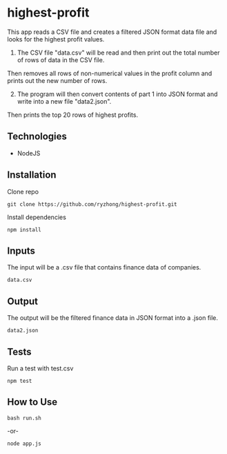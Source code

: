 # highest-profit

This app reads a CSV file and creates a filtered JSON format data file and looks for the highest profit values.

1. The CSV file "data.csv" will be read and then print out the total number of rows of data in the CSV file.

Then removes all rows of non-numerical values in the profit column and prints out the new number of rows.

2. The program will then convert contents of part 1 into JSON format and write into a new file "data2.json".

Then prints the top 20 rows of highest profits.

## Technologies

- NodeJS

## Installation

Clone repo

```
git clone https://github.com/ryzhong/highest-profit.git
```

Install dependencies

```
npm install
```

## Inputs

The input will be a .csv file that contains finance data of companies.

```
data.csv
```

## Output

The output will be the filtered finance data in JSON format into a .json file.

```
data2.json
```

## Tests

Run a test with test.csv

```
npm test
```

## How to Use

```
bash run.sh
```

-or-

```
node app.js
```

